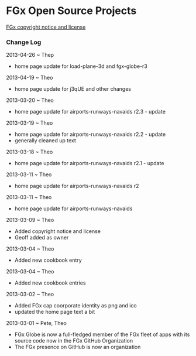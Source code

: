 FGx Open Source Projects
========================

[FGx copyright notice and license](https://github.com/fgx/fgx.github.com/blob/master/FGx%20copyright%20notice%20and%20license.md)

### Change Log

2013-04-26 ~ Thep
* home page update for load-plane-3d and fgx-globe-r3

2013-04-19 ~ Theo
* home page update for j3qUE and other changes

2013-03-20 ~ Theo
* home page update for airports-runways-navaids r2.3 - update

2013-03-19 ~ Theo
* home page update for airports-runways-navaids r2.2 - update
* generally cleaned up text

2013-03-18 ~ Theo
* home page update for airports-runways-navaids r2.1 - update

2013-03-11 ~ Theo  
* home page update for airports-runways-navaids r2

2013-03-11 ~ Theo  
* home page update for airports-runways-navaids

2013-03-09 ~ Theo
* Added copyright notice and license
* Geoff added as owner

2013-03-04 ~ Theo
* Added new cookbook entry

2013-03-04 ~ Theo
* Added new cookbook entries

2013-03-02 ~ Theo
* Added FGx cap coorporate identity as png and ico
* updated the home page text a bit

2013-03-01 ~ Pete, Theo
* FGx Globe is now a full-fledged member of the FGx fleet of apps with its source code now in the FGx GitHub Organization
* The FGx presence on GitHub is now an organization
